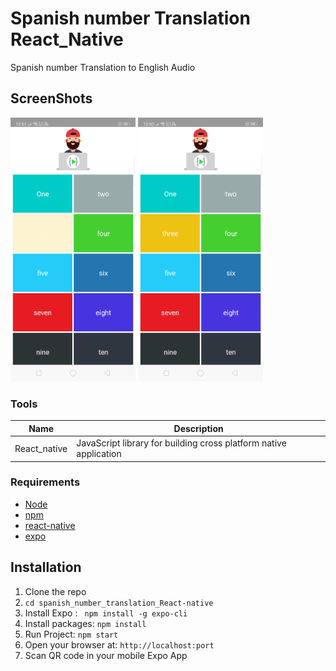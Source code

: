 # Spanish number Translation React_Native 
Spanish number Translation to English Audio

## ScreenShots
<img src="screenshots/Screenshot_2019-07-28-12-51-19-21.png" width=200px />          <img src="screenshots/Screenshot_2019-07-28-12-50-51-29.png" width=200px />






### Tools
| Name             | Description   |
| :-------------:|--------------|
| React_native |  JavaScript library for building cross platform native application |


### Requirements
- [Node](https://nodejs.org/)
- [npm](https://npmjs.com) 
- [react-native](https://facebook.github.io/react-native/)
- [expo](https://expo.io/)

## Installation


1. Clone the repo
2. `cd spanish_number_translation_React-native  `
3. Install Expo : ` npm install -g expo-cli`
4. Install packages: `npm install` 
5. Run Project: `npm start`
6. Open your browser at: `http://localhost:port`
7. Scan QR code in your mobile Expo App




